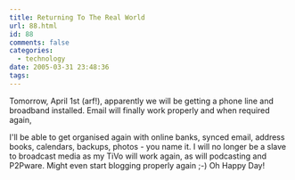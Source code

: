 ```yaml
---
title: Returning To The Real World
url: 88.html
id: 88
comments: false
categories:
  - technology
date: 2005-03-31 23:48:36
tags:
---
```


Tomorrow, April 1st (arf!), apparently we will be getting a phone line and broadband installed. Email will finally work properly and when required again, 

I'll be able to get organised again with online banks, synced email, address books, calendars, backups, photos - you name it. I will no longer be a slave to broadcast media as my TiVo will work again, as will podcasting and P2Pware. Might even start blogging properly again ;-) Oh Happy Day!